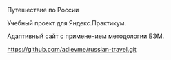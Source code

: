 Путешествие по России

Учебный проект для Яндекс.Практикум. 

Адаптивный сайт с применением методологии БЭМ.

https://github.com/adievme/russian-travel.git


